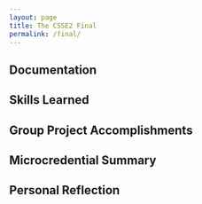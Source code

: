 ```yaml
---
layout: page
title: The CSSE2 Final 
permalink: /final/
---
```


## Documentation 

## Skills Learned 

## Group Project Accomplishments

## Microcredential Summary

## Personal Reflection

## 